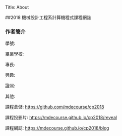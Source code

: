 Title: About

##2018 機械設計工程系計算機程式課程網誌

### 作者簡介

學號:

畢業學校:

專長:

興趣:

證照:

其他:

課程倉儲: <a href="https://github.com/mdecourse/cp2018">https://github.com/mdecourse/cp2018</a>

課程投影片: <a href="https://mdecourse.github.io/cp2018/reveal">https://mdecourse.github.io/cp2018/reveal</a>

課程網誌: <a href="https://mdecourse.github.io/cp2018/blog">https://mdecourse.github.io/cp2018/blog</a>








